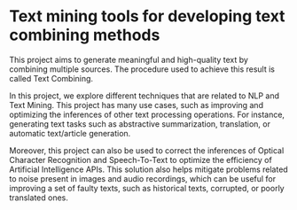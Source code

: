 # Text mining tools for developing text combining methods
This project aims to generate meaningful and high-quality text by combining multiple sources. The procedure used to achieve this result is called Text Combining.

In this project, we explore different techniques that are related to NLP and Text Mining. This project has many use cases, such as improving and optimizing the inferences of other text processing operations. For instance, generating text tasks such as abstractive summarization, translation, or automatic text/article generation.

Moreover, this project can also be used to correct the inferences of Optical Character Recognition and Speech-To-Text to optimize the efficiency of Artificial Intelligence APIs. This solution also helps mitigate problems related to noise present in images and audio recordings, which can be useful for improving a set of faulty texts, such as historical texts, corrupted, or poorly translated ones.
